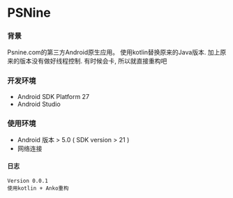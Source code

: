 # PSNine
 
### 背景
 Psnine.com的第三方Android原生应用。
 使用kotlin替换原来的Java版本. 加上原来的版本没有做好线程控制. 有时候会卡, 所以就直接重构吧
 
### 开发环境
  
  - Android SDK Platform 27
  - Android Studio

### 使用环境

  - Android 版本 > 5.0 ( SDK version > 21 )
  - 网络连接
  
#### 日志

 ```
 Version 0.0.1
 使用kotlin + Anko重构
 ```